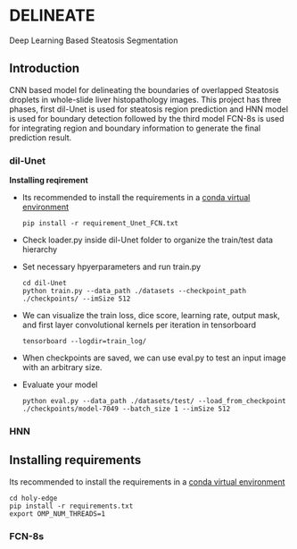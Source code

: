 # DELINEATE
Deep Learning Based Steatosis Segmentation

## Introduction
CNN based model for delineating the boundaries of overlapped Steatosis droplets in whole-slide liver histopathology images. This project has three phases, first dil-Unet is used for steatosis region prediction and HNN model is used for boundary detection followed by the third model FCN-8s is used for integrating region and boundary information to generate the final prediction result. 

### dil-Unet
**Installing reqirement**
* Its recommended to install the requirements in a [conda virtual environment](https://conda.io/docs/using/envs.html#create-an-environment)
  ```
  pip install -r requirement_Unet_FCN.txt
  ```
* Check loader.py inside dil-Unet folder to organize the train/test data hierarchy 
* Set necessary hpyerparameters and run train.py 

  ```
  cd dil-Unet
  python train.py --data_path ./datasets --checkpoint_path ./checkpoints/ --imSize 512
  ```
* We can visualize the train loss, dice score, learning rate, output mask, and first layer convolutional kernels per iteration in tensorboard

  ```
  tensorboard --logdir=train_log/
  ``` 
- When checkpoints are saved, we can use eval.py to test an input image with an arbitrary size.

- Evaluate your model
  ```
  python eval.py --data_path ./datasets/test/ --load_from_checkpoint ./checkpoints/model-7049 --batch_size 1 --imSize 512
  ```

### HNN
## Installing requirements
Its recommended to install the requirements in a [conda virtual environment](https://conda.io/docs/using/envs.html#create-an-environment)
```
cd holy-edge
pip install -r requirements.txt
export OMP_NUM_THREADS=1
```


### FCN-8s
